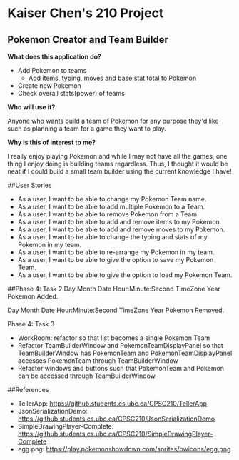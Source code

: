 # Kaiser Chen's 210 Project

## Pokemon Creator and Team Builder

**What does this application do?**
- Add Pokemon to teams
  - Add items, typing, moves and base stat total to Pokemon
- Create new Pokemon
- Check overall stats(power) of teams

**Who will use it?**

Anyone who wants build a team of Pokemon for any purpose they'd like 
such as planning a team for a game they want to play.

**Why is this of interest to me?**

I really enjoy playing Pokemon and while I may not have all the games, 
one thing I enjoy doing is building teams regardless. 
Thus, I thought it would be neat if I could build a small team builder using the current knowledge I have!

##User Stories

- As a user, I want to be able to change my Pokemon Team name.
- As a user, I want to be able to add multiple Pokemon to a Team.
- As a user, I want to be able to remove Pokemon from a Team.
- As a user, I want to be able to add and remove items to my Pokemon.
- As a user, I want to be able to add and remove moves to my Pokemon.
- As a user, I want to be able to change the typing and stats of my Pokemon in my team.
- As a user, I want to be able to re-arrange my Pokemon in my team.
- As a user, I want to be able to give the option to save my Pokemon Team.
- As a user, I want to be able to give the option to load my Pokemon Team.

##Phase 4: Task 2
Day Month Date Hour:Minute:Second TimeZone Year
Pokemon Added.

Day Month Date Hour:Minute:Second TimeZone Year
Pokemon Removed.

Phase 4: Task 3
- WorkRoom: refactor so that list becomes a single Pokemon Team
- Refactor TeamBuilderWindow and PokemonTeamDisplayPanel so that TeamBuilderWindow has PokemonTeam and 
PokemonTeamDisplayPanel accesses PokemonTeam through TeamBuilderWindow
- Refactor windows and buttons such that PokemonTeam and Pokemon can be accessed through TeamBuilderWindow

##References
- TellerApp: https://github.students.cs.ubc.ca/CPSC210/TellerApp
- JsonSerializationDemo: https://github.students.cs.ubc.ca/CPSC210/JsonSerializationDemo
- SimpleDrawingPlayer-Complete: https://github.students.cs.ubc.ca/CPSC210/SimpleDrawingPlayer-Complete
- egg.png: https://play.pokemonshowdown.com/sprites/bwicons/egg.png
